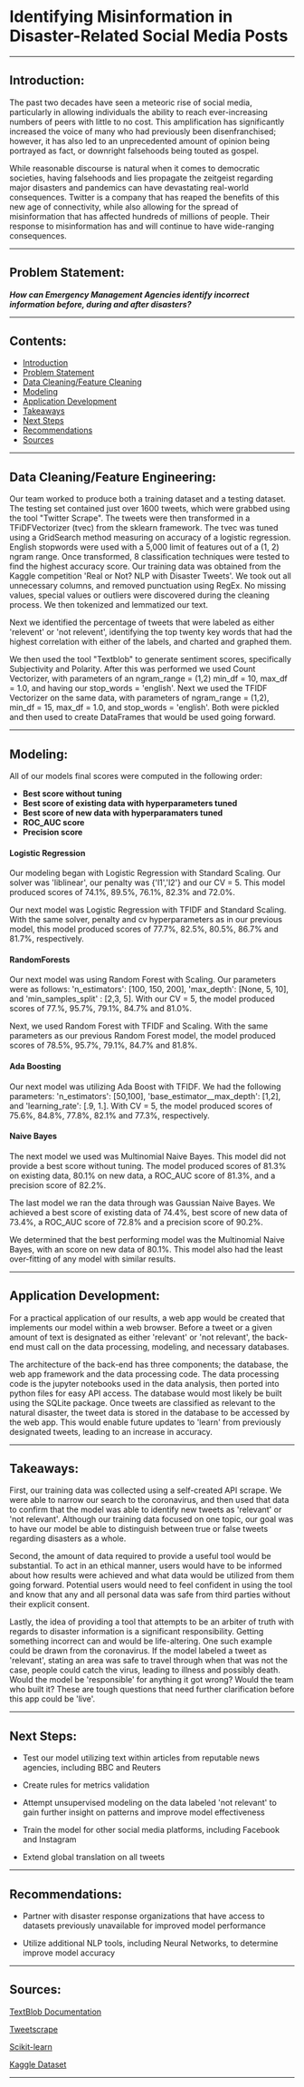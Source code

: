 # **Identifying Misinformation in Disaster-Related Social Media Posts**

___

## Introduction:  



The past two decades have seen a meteoric rise of social media, particularly in allowing individuals the ability to reach ever-increasing numbers of peers with little to no cost. This amplification has significantly increased the voice of many who had previously been disenfranchised; however, it has also led to an unprecedented amount of opinion being portrayed as fact, or downright falsehoods being touted as gospel.  

While reasonable discourse is natural when it comes to democratic societies, having falsehoods and lies propagate the zeitgeist regarding major disasters and pandemics can have devastating real-world consequences.  Twitter is a company that has reaped the benefits of this new age of connectivity, while also allowing for the spread of misinformation that has affected hundreds of millions of people. Their response to misinformation has and will continue to have wide-ranging consequences. 

___

## Problem Statement:

***How can Emergency Management Agencies identify incorrect information before, during and after disasters?***

___

## Contents:
- [Introduction](#Introduction)
- [Problem Statement](#Problem-Statement)
- [Data Cleaning/Feature Cleaning](#Data-CleaningFeature-Cleaning)
- [Modeling](#Modeling)
- [Application Development](#Application-Development)
- [Takeaways](#Takeaways)
- [Next Steps](#Next-Steps)
- [Recommendations](#Recommendations)
- [Sources](#Sources)

___

## Data Cleaning/Feature Engineering:



Our team worked to produce both a training dataset and a testing dataset. The testing set contained just over 1600 tweets, which were grabbed using the tool "Twitter Scrape". The tweets were then transformed in a TFiDFVectorizer (tvec) from the sklearn framework. The tvec was tuned using a GridSearch method measuring on accuracy of a logistic regression. English stopwords were used with a 5,000 limit of features out of a (1, 2) ngram range. Once transformed, 8 classification techniques were tested to find the highest accuracy score. Our training data was obtained from the Kaggle competition 'Real or Not? NLP with Disaster Tweets'. We took out all unnecessary columns, and removed punctuation using RegEx. No missing values, special values or outliers were discovered during the cleaning process. We then tokenized and lemmatized our text. 

Next we identified the percentage of tweets that were labeled as either 'relevent' or 'not relevent', identifying the top twenty key words that had the highest correlation with either of the labels, and charted and graphed them.

We then used the tool "Textblob" to generate sentiment scores, specifically Subjectivity and Polarity. After this was performed we used Count Vectorizer, with parameters of an ngram_range = (1,2) min_df = 10, max_df = 1.0, and having our stop_words = 'english'.
Next we used the TFIDF Vectorizer on the same data, with parameters of ngram_range = (1,2), min_df = 15, max_df = 1.0, and stop_words = 'english'. Both were pickled and then used to create DataFrames that would be used going forward.  

___

## Modeling:  

All of our models final scores were computed in the following order: 
- **Best score without tuning**
- **Best score of existing data with hyperparameters tuned**
- **Best score of new data with hyperparamaters tuned**
- **ROC_AUC score**
- **Precision score**  


#### **Logistic Regression**
Our modeling began with Logistic Regression with Standard Scaling. Our solver was 'liblinear', our penalty was {'l1','l2'} and our CV = 5. This model produced scores of 74.1%, 89.5%, 76.1%, 82.3% and 72.0%.   

Our next model was Logistic Regression with TFIDF and Standard Scaling. With the same solver, penalty and cv hyperparameters as in our previous model, this model produced scores of 77.7%, 82.5%, 80.5%, 86.7% and 81.7%, respectively. 

#### **RandomForests**
Our next model was using Random Forest with Scaling. Our parameters were as follows: 'n_estimators': [100, 150, 200], 'max_depth': [None, 5, 10], and 'min_samples_split' : [2,3, 5]. With our CV = 5, the model produced scores of 77.%, 95.7%, 79.1%, 84.7% and 81.0%. 

Next, we used Random Forest with TFIDF and Scaling. With the same parameters as our previous Random Forest model, the model produced scores of 78.5%, 95.7%, 79.1%, 84.7% and 81.8%. 

#### **Ada Boosting**
Our next model was utilizing Ada Boost with TFIDF. We had the following parameters: 'n_estimators': [50,100], 'base_estimator__max_depth': [1,2], and 'learning_rate': [.9, 1.]. With CV = 5, the model produced scores of 75.6%, 84.8%, 77.8%, 82.1% and 77.3%, respectively.

#### **Naive Bayes**
The next model we used was Multinomial Naive Bayes. This model did not provide a best score without tuning. The model produced scores of 81.3% on existing data, 80.1% on new data, a ROC_AUC score of 81.3%, and a precision score of 82.2%.

The last model we ran the data through was Gaussian Naive Bayes. We achieved a best score of existing data of 74.4%, best score of new data of 73.4%, a ROC_AUC score of 72.8% and a precision score of 90.2%. 


We determined that the best performing model was the Multinomial Naive Bayes, with an score on new data of 80.1%. This model also had the least over-fitting of any model with similar results.
___


## Application Development:

For a practical application of our results, a web app would be created that implements our model within a web browser. Before a tweet or a given amount of text is designated as either 'relevant' or 'not relevant', the back-end  must call on the data processing, modeling, and necessary databases.  

The architecture of the back-end has three components; the database, the web app framework and the data processing code. The data processing code is the jupyter notebooks used in the data analysis, then ported into python files for easy API access. The database would most likely be built using the SQLite package. Once tweets are classified as relevant to the natural disaster, the tweet data is stored in the database to be accessed by the web app. This would enable future updates to 'learn' from previously designated tweets, leading to an increase in accuracy.

___

## Takeaways: 

First, our training data was collected using a self-created API scrape. We were able to narrow our search to the coronavirus, and then used that data to confirm that the model was able to identify new tweets as 'relevant' or 'not relevant'. Although our training data focused on one topic, our goal was to have our model be able to distinguish between true or false tweets regarding disasters as a whole. 

Second, the amount of data required to provide a useful tool would be substantial. To act in an ethical manner, users would have to be informed about how results were achieved and what data would be utilized from them going forward. Potential users would need to feel confident in using the tool and know that any and all personal data was safe from third parties without their explicit consent.

Lastly, the idea of providing a tool that attempts to be an arbiter of truth with regards to disaster information is a significant responsibility. Getting something incorrect can and would be life-altering. One such example could be drawn from the coronavirus. If the model labeled a tweet as 'relevant', stating an area was safe to travel through when that was not the case, people could catch the virus, leading to illness and possibly death. Would the model be 'responsible' for anything it got wrong? Would the team who built it? These are tough questions that need further clarification before this app could be 'live'.
___

## Next Steps: 

- Test our model utilizing text within articles from reputable news agencies, including BBC and Reuters

- Create rules for metrics validation 

- Attempt unsupervised modeling on the data labeled 'not relevant' to gain further insight on patterns and improve model effectiveness

- Train the model for other social media platforms, including Facebook and Instagram

- Extend global translation on all tweets
___

## Recommendations:

- Partner with disaster response organizations that have access to datasets previously unavailable for improved model performance

- Utilize additional NLP tools, including Neural Networks, to determine improve model accuracy
___

## Sources:


[TextBlob Documentation](https://textblob.readthedocs.io/en/dev/ "TextBlob Documentation")

[Tweetscrape](https://pypi.org/project/tweetscrape/ "Twitter Scraper")

[Scikit-learn](https://scikit-learn.org/stable/tutorial/index.html "Scikitlearn")

[Kaggle Dataset](https://www.kaggle.com/c/nlp-getting-started/data "Kaggle Dataset")

___
